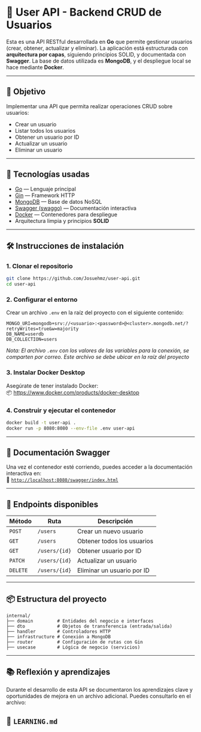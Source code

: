 # 🧪 User API - Backend CRUD de Usuarios

Esta es una API RESTful desarrollada en **Go** que permite gestionar usuarios (crear, obtener, actualizar y eliminar). La aplicación está estructurada con **arquitectura por capas**, siguiendo principios SOLID, y documentada con **Swagger**. La base de datos utilizada es **MongoDB**, y el despliegue local se hace mediante **Docker**.

---

## 🎯 Objetivo

Implementar una API que permita realizar operaciones CRUD sobre usuarios:

- Crear un usuario
- Listar todos los usuarios
- Obtener un usuario por ID
- Actualizar un usuario
- Eliminar un usuario

---

## 🚀 Tecnologías usadas

- [Go](https://golang.org/) — Lenguaje principal
- [Gin](https://github.com/gin-gonic/gin) — Framework HTTP
- [MongoDB](https://www.mongodb.com/) — Base de datos NoSQL
- [Swagger (swaggo)](https://github.com/swaggo/gin-swagger) — Documentación interactiva
- [Docker](https://www.docker.com/products/docker-desktop) — Contenedores para despliegue
- Arquitectura limpia y principios **SOLID**

---

## 🛠️ Instrucciones de instalación

### 1. Clonar el repositorio

```bash
git clone https://github.com/Josuehmz/user-api.git
cd user-api
```

### 2. Configurar el entorno

Crear un archivo `.env` en la raíz del proyecto con el siguiente contenido:

```env
MONGO_URI=mongodb+srv://<usuario>:<password>@<cluster>.mongodb.net/?retryWrites=true&w=majority
DB_NAME=userdb
DB_COLLECTION=users
```
*Nota: El archivo `.env` con los valores de las variables para la conexión, se comparten por correo. Este archivo se debe ubicar en la raíz del proyecto*
### 3. Instalar Docker Desktop

Asegúrate de tener instalado Docker:  
📦 https://www.docker.com/products/docker-desktop

### 4. Construir y ejecutar el contenedor

```bash
docker build -t user-api .
docker run -p 8080:8080 --env-file .env user-api
```

---

## 📘 Documentación Swagger

Una vez el contenedor esté corriendo, puedes acceder a la documentación interactiva en:  
📄 [`http://localhost:8080/swagger/index.html`](http://localhost:8080/swagger/index.html)

---

## 📡 Endpoints disponibles

| Método | Ruta                | Descripción                          |
|--------|---------------------|--------------------------------------|
| `POST` | `/users`            | Crear un nuevo usuario               |
| `GET`  | `/users`            | Obtener todos los usuarios           |
| `GET`  | `/users/{id}`       | Obtener usuario por ID               |
| `PATCH`| `/users/{id}`       | Actualizar un usuario   |
| `DELETE`| `/users/{id}`      | Eliminar un usuario por ID           |

---

## 📦 Estructura del proyecto

```
internal/
├── domain         # Entidades del negocio e interfaces
├── dto            # Objetos de transferencia (entrada/salida)
├── handler        # Controladores HTTP
├── infrastructure # Conexión a MongoDB
├── router         # Configuración de rutas con Gin
├── usecase        # Lógica de negocio (servicios)
```

---

## 📚 Reflexión y aprendizajes

Durante el desarrollo de esta API se documentaron los aprendizajes clave y oportunidades de mejora en un archivo adicional. Puedes consultarlo en el archivo:

📄 `LEARNING.md`
---
